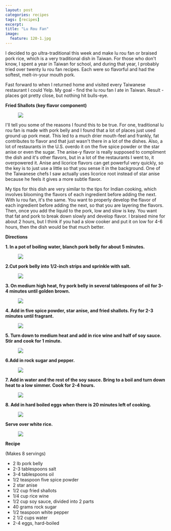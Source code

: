 ```yaml
---
layout: post
categories: recipes
tags: [recipes]
excerpt: 
title: "Lu Rou Fan"
image:
  feature: 120-1.jpg
---
```


I decided to go ultra-traditional this week and make lu rou fan or braised pork rice, which is a very traditional dish in Taiwan.  For those who don't know, I spent a year in Taiwan for school, and during that year, I probably tried over twenty lu rou fan recipes.  Each were so flavorful and had the softest, melt-in-your mouth pork.

Fast forward to when I returned home and visited every Taiwanese restaurant I could Yelp.  My goal - find the lu rou fan I ate in Taiwan.  Result - places got pretty close, but nothing hit bulls-eye.

__Fried Shallots (key flavor component)__
<figure> <img src='/images/120-2.jpg'> </figure>


I'll tell you some of the reasons I found this to be true.  For one, traditional lu rou fan is made with pork belly and I found that a lot of places just used ground up pork meat.  This led to a much drier mouth-feel and frankly, fat contributes to flavor and that just wasn't there in a lot of the dishes.  Also, a lot of restaurants in the U.S. overdo it on the five spice powder or the star anise or even the sugar.  The anise-y flavor is really supposed to compliment the dish and it's other flavors, but in a lot of the restaurants I went to, it overpowered it.  Anise and licorice flavors can get powerful very quickly, so the key is to just use a little so that you sense it in the background.  One of the Taiwanese chefs I saw actually uses licorice root instead of star anise because he feels it gives a more subtle flavor.   

My tips for this dish are very similar to the tips for Indian cooking, which involves blooming the flavors of each ingredient before adding the next.  With lu rou fan, it's the same.  You want to properly develop the flavor of each ingredient before adding the next, so that you are layering the flavors.  Then, once you add the liquid to the pork, low and slow is key.  You want that fat and pork to break down slowly and develop flavor.  I braised mine for about 2 hours, but I think if you had a slow cooker and put it on low for 4-6 hours, then the dish would be that much better.


__Directions__

__1. In a pot of boiling water, blanch pork belly for about 5 minutes.__

<figure> <img src='/images/120-3.jpg'> </figure>

__2.Cut pork belly into 1/2-inch strips and sprinkle with salt.__  

<figure> <img src='/images/120-4.jpg'> </figure>

__3. On medium high heat, fry pork belly in several tablespoons of oil for 3-4 minutes until golden brown.__  

<figure> <img src='/images/120-5.jpg'> </figure>

__4. Add in five spice powder, star anise, and fried shallots.  Fry for 2-3 minutes until fragrant.__

<figure> <img src='/images/120-6.jpg'> </figure>

__5. Turn down to medium heat and add in rice wine and half of soy sauce.  Stir and cook for 1 minute.__  

<figure> <img src='/images/120-7.jpg'> </figure>

__6.Add in rock sugar and pepper.__

<figure> <img src='/images/120-8.jpg'> </figure>

__7. Add in water and the rest of the soy sauce.  Bring to a boil and turn down heat to a low simmer. Cook for 2-4 hours.__  

<figure> <img src='/images/120-9.jpg'> </figure>

__8. Add in hard boiled eggs when there is 20 minutes left of cooking.__

<figure> <img src='/images/120-10.jpg'> </figure>

__Serve over white rice.__  

<figure> <img src='/images/120-11.jpg'> </figure>

<section class='recipe'>
<p><strong>Recipe</strong></p>

<p>(Makes 8 servings)</p>

<ul><li>2 lb pork belly</li><li>2-3 tablespoons salt</li><li>3-4 tablespoons oil</li><li>1/2 teaspoon five spice powder</li><li>2 star anise</li><li>1/2 cup fried shallots</li><li>1/4 cup rice wine</li><li>1/2 cup soy sauce, divided into 2 parts</li><li>40 grams rock sugar</li><li>1/2 teaspoon white pepper</li><li>2 1/2 cups water</li><li>2-4 eggs, hard-boiled</li></ul></section>